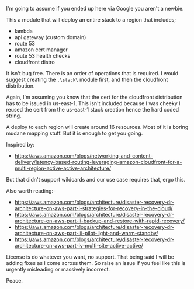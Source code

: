 I'm going to assume if you ended up here via Google you aren't a newbie.

This a module that will deploy an entire stack to a region that includes;

* lambda
* api gateway (custom domain)
* route 53
* amazon cert manager
* route 53 health checks
* cloudfront distro

It isn't bug free. There is an order of operations that is required. I would suggest creating the `.\stack\` module first, and then the cloudfront distribution.

Again, I'm assuming you know that the cert for the cloudfront distribution has to be issued in us-east-1. This isn't included because I was cheeky I reused the cert from the us-east-1 stack creation hence the hard coded string.

A deploy to each region will create around 16 resources. Most of it is boring mudane mapping stuff. But it is enough to get you going.

Inspired by:

- https://aws.amazon.com/blogs/networking-and-content-delivery/latency-based-routing-leveraging-amazon-cloudfront-for-a-multi-region-active-active-architecture/

But that didn't support wildcards and our use case requires that, ergo this.

Also worth reading:-

- https://aws.amazon.com/blogs/architecture/disaster-recovery-dr-architecture-on-aws-part-i-strategies-for-recovery-in-the-cloud/
- https://aws.amazon.com/blogs/architecture/disaster-recovery-dr-architecture-on-aws-part-ii-backup-and-restore-with-rapid-recovery/
- https://aws.amazon.com/blogs/architecture/disaster-recovery-dr-architecture-on-aws-part-iii-pilot-light-and-warm-standby/
- https://aws.amazon.com/blogs/architecture/disaster-recovery-dr-architecture-on-aws-part-iv-multi-site-active-active/

License is do whatever you want, no support. That being said I will be adding fixes as I come across them. So raise an issue if you feel like this is urgently misleading or massively incorrect.

Peace.
